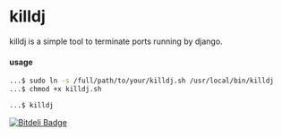 # killdj

killdj is a simple tool to terminate ports running by django.

#### usage 
```bash
...$ sudo ln -s /full/path/to/your/killdj.sh /usr/local/bin/killdj
...$ chmod +x killdj.sh
```
```bash
...$ killdj
```

[![Bitdeli Badge](https://d2weczhvl823v0.cloudfront.net/erkanay/killdj/trend.png)](https://bitdeli.com/free "Bitdeli Badge")
